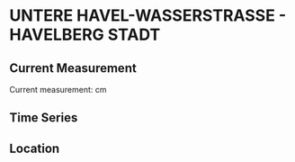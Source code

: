 # UNTERE HAVEL-WASSERSTRASSE - HAVELBERG STADT

## Current Measurement

Current measurement: <Value topic="rivers/pegel-online/UHW/HAVELBERG-STADT/measurementValue"/> cm

## Time Series

<TimeSeries topic="rivers/pegel-online/UHW/HAVELBERG-STADT/measurementValue" period="week" />

## Location

<WorldMap>
  <Marker lat="52.82320069362668" lon="12.07656242020758" labelTopic="rivers/pegel-online/UHW/HAVELBERG-STADT/measurementValue" />
</WorldMap>
